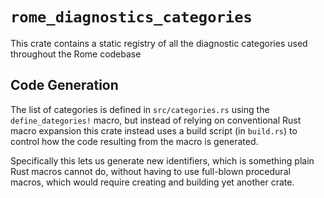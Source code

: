 # `rome_diagnostics_categories`

This crate contains a static registry of all the diagnostic categories used
throughout the Rome codebase

## Code Generation

The list of categories is defined in `src/categories.rs` using the
`define_dategories!` macro, but instead of relying on conventional Rust macro
expansion this crate instead uses a build script (in `build.rs`) to control how
the code resulting from the macro is generated.

Specifically this lets us generate new identifiers, which is something plain
Rust macros cannot do, without having to use full-blown procedural macros,
which would require creating and building yet another crate.
